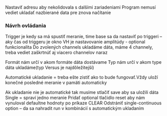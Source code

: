 Nastaviť adresu aby nekolidovala s dalšími zariadeniami
Program nemusí vediet ukladať nazbierané data pre znova načítanie

### Návrh ovládania
Trigger je kedy sa má spustiť meranie, time base sa da nastaviť po triggeri – aky čas od triggeru je okno
VH  je nastavovanie amplitúdy - optional funkcionalita
Do zvolených channels  ukladáme dáta, máme 4 channely, treba vediet zaškrtnúť aj viacero channelov naraz

Formát nám určí v akom formáte dáta dostávame
Typ nám určí v akom type dáta ukladáme(typ Versus je najdôležitejší)

Automatické ukladanie = treba ešte zistiť ako to bude fungovať.Vždy uloží  konečné posledné meranie  v pamäti automaticky

Ak ukladanie nie je automatické tak musíme stlačiť save aby sa uložili dáta
Single = spraví jedno meranie 
Pridať optional tlačidlo reset aby nám vynuloval defaultne  hodnoty po príkaze CLEAR
Odstrániť single-continuous option – da sa nahradit run v kombinácií s automatickým ukladaním
